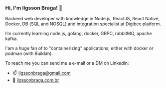 ### Hi, I'm Ilgsson Braga! 👋

Backend web developer with knowledge in Node.js, ReactJS, React Native, Docker, DB (SQL and NOSQL) and integration specialist at Digibee platform.

I’m currently learning node.js, golang, docker, GRPC, rabbitMQ, apache kafka.

I'am a huge fan of to "containerizing" applications, either with docker or podman (with Buildah).

To reach me you can send me a e-mail or a DM on Linkedin:

- 📫 ilgssonbraga@gmail.com
- 💬 [ilgssonbraga.com.br](https://www.linkedin.com/in/ilgsson-braga-de-morais-silva-62b213199/)

<!--- 🔭 I’m currently working on grow my knowledge in development and management of micro services.
- 🌱 I’m currently learning node.js, golang, docker, GRPC, rabbitMQ, apache kafka.
- 👯 I’m looking to collaborate on node.js projects.
- 💬 Ask me about node.js, math and games.
- 📫 How to reach me: ilgssonbraga@gmail.com
:book: My personal blog: [ilgssonbraga.com.br](http://ilgssonbraga.com.br)-->
